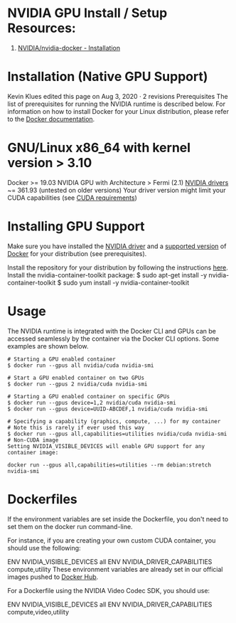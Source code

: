 # NVIDIA GPU Install / Setup Resources:

1. [NVIDIA/nvidia-docker - Installation](https://github.com/NVIDIA/nvidia-docker/wiki/Installation-(Native-GPU-Support)#usage)

# Installation (Native GPU Support)
Kevin Klues edited this page on Aug 3, 2020 · 2 revisions
Prerequisites
The list of prerequisites for running the NVIDIA runtime is described below.
For information on how to install Docker for your Linux distribution, please refer to the [Docker documentation](https://docs.docker.com/engine/installation).

# GNU/Linux x86_64 with kernel version > 3.10
Docker >= 19.03
NVIDIA GPU with Architecture > Fermi (2.1)
[NVIDIA drivers](http://www.nvidia.com/object/unix.html) ~= 361.93 (untested on older versions)
Your driver version might limit your CUDA capabilities (see [CUDA requirements](https://github.com/NVIDIA/nvidia-docker/wiki/CUDA#requirements))

# Installing GPU Support
Make sure you have installed the [NVIDIA driver](https://github.com/NVIDIA/nvidia-docker/wiki/Frequently-Asked-Questions#how-do-i-install-the-nvidia-driver) and a [supported version](https://github.com/NVIDIA/nvidia-docker/wiki/Frequently-Asked-Questions#which-docker-packages-are-supported) of [Docker](https://docs.docker.com/engine/installation/) for your distribution (see prerequisites).

Install the repository for your distribution by following the instructions [here](http://nvidia.github.io/nvidia-docker/).
Install the nvidia-container-toolkit package:
$ sudo apt-get install -y nvidia-container-toolkit
$ sudo yum install -y nvidia-container-toolkit
# Usage
The NVIDIA runtime is integrated with the Docker CLI and GPUs can be accessed seamlessly by the container via the Docker CLI options. Some examples are shown below.
```
# Starting a GPU enabled container
$ docker run --gpus all nvidia/cuda nvidia-smi

# Start a GPU enabled container on two GPUs
$ docker run --gpus 2 nvidia/cuda nvidia-smi

# Starting a GPU enabled container on specific GPUs
$ docker run --gpus device=1,2 nvidia/cuda nvidia-smi
$ docker run --gpus device=UUID-ABCDEF,1 nvidia/cuda nvidia-smi

# Specifying a capability (graphics, compute, ...) for my container
# Note this is rarely if ever used this way
$ docker run --gpus all,capabilities=utilities nvidia/cuda nvidia-smi
# Non-CUDA image
Setting NVIDIA_VISIBLE_DEVICES will enable GPU support for any container image:

docker run --gpus all,capabilities=utilities --rm debian:stretch nvidia-smi
```

# Dockerfiles
If the environment variables are set inside the Dockerfile, you don't need to set them on the docker run command-line.

For instance, if you are creating your own custom CUDA container, you should use the following:

ENV NVIDIA_VISIBLE_DEVICES all
ENV NVIDIA_DRIVER_CAPABILITIES compute,utility
These environment variables are already set in our official images pushed to [Docker Hub](https://gitlab.com/nvidia/container-images/cuda/blob/master/dist/11.0/ubuntu20.04-x86_64/base/Dockerfile#L27-29).

For a Dockerfile using the NVIDIA Video Codec SDK, you should use:

ENV NVIDIA_VISIBLE_DEVICES all
ENV NVIDIA_DRIVER_CAPABILITIES compute,video,utility
